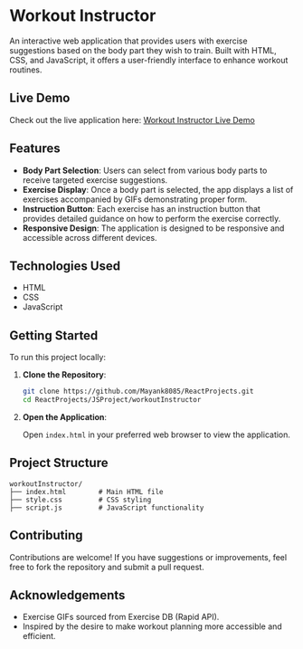 # Workout Instructor

An interactive web application that provides users with exercise suggestions based on the body part they wish to train. Built with HTML, CSS, and JavaScript, it offers a user-friendly interface to enhance workout routines.

## Live Demo

Check out the live application here: [Workout Instructor Live Demo](https://mayank8085.github.io/ReactProjects/workoutInstructor/index.html)

## Features

- **Body Part Selection**: Users can select from various body parts to receive targeted exercise suggestions.
- **Exercise Display**: Once a body part is selected, the app displays a list of exercises accompanied by GIFs demonstrating proper form.
- **Instruction Button**: Each exercise has an instruction button that provides detailed guidance on how to perform the exercise correctly.
- **Responsive Design**: The application is designed to be responsive and accessible across different devices.

## Technologies Used

- HTML
- CSS
- JavaScript

## Getting Started

To run this project locally:

1. **Clone the Repository**:

   ```bash
   git clone https://github.com/Mayank8085/ReactProjects.git
   cd ReactProjects/JSProject/workoutInstructor
   ```

2. **Open the Application**:

   Open `index.html` in your preferred web browser to view the application.

## Project Structure

```
workoutInstructor/
├── index.html        # Main HTML file
├── style.css         # CSS styling
├── script.js         # JavaScript functionality
```

## Contributing

Contributions are welcome! If you have suggestions or improvements, feel free to fork the repository and submit a pull request.

## Acknowledgements

- Exercise GIFs sourced from Exercise DB (Rapid API).
- Inspired by the desire to make workout planning more accessible and efficient.

